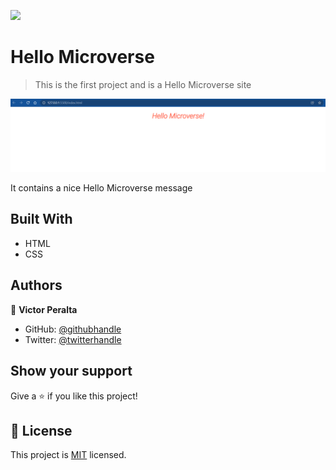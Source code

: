 ![](https://img.shields.io/badge/Microverse-blueviolet)

# Hello Microverse

> This is the first project and is a Hello Microverse site

![screenshot](./app_screenshot.png)

It contains a nice Hello Microverse message

## Built With

- HTML
- CSS

## Authors

👤 **Victor Peralta**

- GitHub: [@githubhandle](https://github.com/VicPeralta)
- Twitter: [@twitterhandle](https://twitter.com/VicPeralta)


## Show your support

Give a ⭐️ if you like this project!

## 📝 License

This project is [MIT](./MIT.md) licensed.